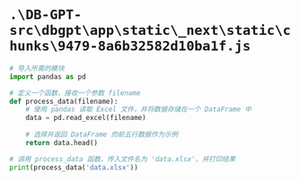 # `.\DB-GPT-src\dbgpt\app\static\_next\static\chunks\9479-8a6b32582d10ba1f.js`

```py
# 导入所需的模块
import pandas as pd

# 定义一个函数，接收一个参数 filename
def process_data(filename):
    # 使用 pandas 读取 Excel 文件，并将数据存储在一个 DataFrame 中
    data = pd.read_excel(filename)
    
    # 选择并返回 DataFrame 的前五行数据作为示例
    return data.head()

# 调用 process_data 函数，传入文件名为 'data.xlsx'，并打印结果
print(process_data('data.xlsx'))
```